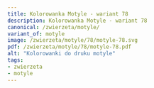 ```yaml
---
title: Kolorowanka Motyle - wariant 78
description: Kolorowanka Motyle - wariant 78
canonical: /zwierzeta/motyle/
variant_of: motyle
image: /zwierzeta/motyle/78/motyle-78.svg
pdf: /zwierzeta/motyle/78/motyle-78.pdf
alt: "Kolorowanki do druku motyle"
tags:
- zwierzeta
- motyle
---
```

